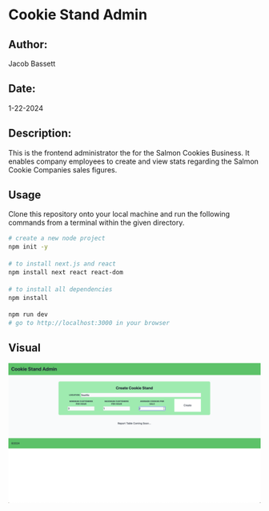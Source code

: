 # Cookie Stand Admin

## Author:

Jacob Bassett

## Date:

1-22-2024

## Description:

This is the frontend administrator the for the Salmon Cookies Business. It enables company employees to create and view stats regarding the Salmon Cookie Companies sales figures.

## Usage

Clone this repository onto your local machine and run the following commands from a terminal within the given directory.

```bash
# create a new node project
npm init -y

# to install next.js and react
npm install next react react-dom

# to install all dependencies
npm install

npm run dev
# go to http://localhost:3000 in your browser
```


## Visual

![landing page](/images/lab37.png)